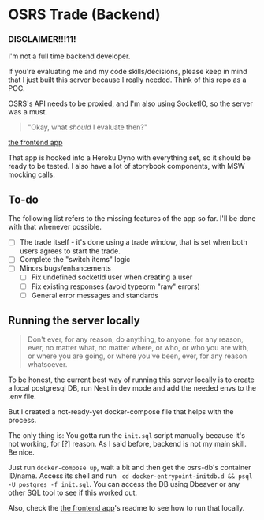 # OSRS Trade (Backend)
### DISCLAIMER!!!11!
I'm not a full time backend developer.

If you're evaluating me and my code skills/decisions, please keep in mind that I just built this server because I really needed. 
Think of this repo as a POC.

OSRS's API needs to be proxied, and I'm also using SocketIO, so the server was a must.

>"Okay, what *should* I evaluate then?"


[the frontend app](https://github.com/nickojs/osrs-web3-trade)

That app is hooked into a Heroku Dyno with everything set, so it should be ready to be tested. I also have a lot of storybook components, with MSW mocking calls. 

## To-do
The following list refers to the missing features of the app so far. I'll be done with that whenever possible.

- [ ] The trade itself - it's done using a trade window, that is set when both users agrees to start the trade. 
- [ ] Complete the "switch items" logic
- [ ] Minors bugs/enhancements
    - [ ] Fix undefined socketId user when creating a user
    - [ ] Fix existing responses (avoid typeorm "raw" errors)
    - [ ] General error messages and standards

## Running the server locally
> Don't ever, for any reason, do anything, to anyone, for any reason, ever, no matter what, no matter where, or who, or who you are with, or where you are going, or where you've been, ever, for any reason whatsoever.

To be honest, the current best way of running this server locally is to create a local postgresql DB, run Nest in dev mode and add the needed envs to the .env file.

But I created a not-ready-yet docker-compose file that helps with the process.

The only thing is: You gotta run the `init.sql` script manually because it's not working, for [?] reason. As I said before, backend is not my main skill. Be nice.

Just run `docker-compose up`, wait a bit and then get the osrs-db's container ID/name. Access its shell and run ` cd docker-entrypoint-initdb.d && psql -U postgres -f init.sql`. You can access the DB using Dbeaver or any other SQL tool to see if this worked out.


Also, check the [the frontend app](https://github.com/nickojs/osrs-web3-trade)'s readme to see how to run that locally.

